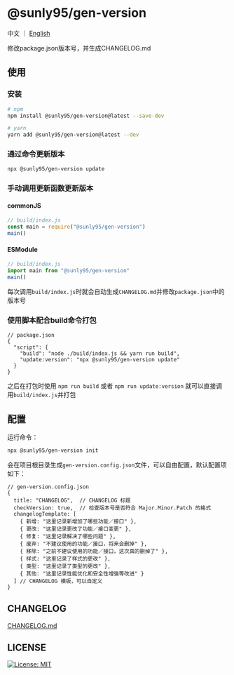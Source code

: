 # @sunly95/gen-version

中文 ｜ [English](./README_EN.md)

修改package.json版本号，并生成CHANGELOG.md

## 使用

### 安装

```bash
# npm
npm install @sunly95/gen-version@latest --save-dev

# yarn
yarn add @sunly95/gen-version@latest --dev
```

### 通过命令更新版本

```bash
npx @sunly95/gen-version update
```

### 手动调用更新函数更新版本

#### commonJS

```js
// build/index.js
const main = require("@sunly95/gen-version")
main()
```

#### ESModule

```js
// build/index.js
import main from "@sunly95/gen-version"
main()
```

每次调用`build/index.js`时就会自动生成`CHANGELOG.md`并修改`package.json`中的版本号

### 使用脚本配合build命令打包

```
// package.json
{
  "script": {
    "build": "node ./build/index.js && yarn run build",
    "update:version": "npx @sunly95/gen-version update"
  }
}
```

之后在打包时使用 `npm run build` 或者 `npm run update:version` 就可以直接调用`build/index.js`并打包

## 配置

运行命令：

```bash
npx @sunly95/gen-version init
```

会在项目根目录生成`gen-version.config.json`文件，可以自由配置，默认配置项如下：

```
// gen-version.config.json
{
  title: "CHANGELOG",  // CHANGELOG 标题
  checkVersion: true,  // 检查版本号是否符合 Major.Minor.Patch 的格式
  changelogTemplate: [
    { 新增: "这里记录新增加了哪些功能／接口" },
    { 更改: "这里记录更改了功能／接口变更" },
    { 修复: "这里记录解决了哪些问题" },
    { 废弃: "不建议使用的功能／接口，将来会删掉" },
    { 移除: "之前不建议使用的功能／接口，这次真的删掉了" },
    { 样式: "这里记录了样式的更改" },
    { 类型: "这里记录了类型的更改" },
    { 其他: "这里记录性能优化和安全性增强等改进" }
  ] // CHANGELOG 模板，可以自定义
}
```

## CHANGELOG

[CHANGELOG.md](./CHANGELOG.md)

## LICENSE

[![License: MIT](https://img.shields.io/badge/License-MIT-green.svg)](./LICENSE)
